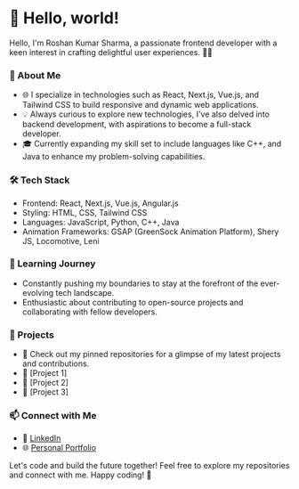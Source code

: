 # 👋 Hello, world!
Hello, I'm Roshan Kumar Sharma, a passionate frontend developer with a keen interest in crafting delightful user experiences. 👨‍💻

### 🚀 About Me
- 🌐 I specialize in technologies such as React, Next.js, Vue.js, and Tailwind CSS to build responsive and dynamic web applications.
- 💡 Always curious to explore new technologies, I've also delved into backend development, with aspirations to become a full-stack developer.
- 🎓 Currently expanding my skill set to include languages like C++, and Java to enhance my problem-solving capabilities.

### 🛠️ Tech Stack
- Frontend: React, Next.js, Vue.js, Angular.js
- Styling: HTML, CSS, Tailwind CSS
- Languages: JavaScript, Python, C++, Java
- Animation Frameworks: GSAP (GreenSock Animation Platform), Shery JS, Locomotive, Leni

### 🌱 Learning Journey
- Constantly pushing my boundaries to stay at the forefront of the ever-evolving tech landscape.
- Enthusiastic about contributing to open-source projects and collaborating with fellow developers.

### 🚧 Projects
- 🚀 Check out my pinned repositories for a glimpse of my latest projects and contributions.
- 🌟 [Project 1]
- 🌟 [Project 2]
- 🌟 [Project 3]

### 📫 Connect with Me
- 🔗 [LinkedIn](https://www.linkedin.com/in/roshan-kumar-981207272/)
- 🌐 [Personal Portfolio](https://darkx-portfolio.vercel.app/)

Let's code and build the future together! Feel free to explore my repositories and connect with me. Happy coding! 🚀

